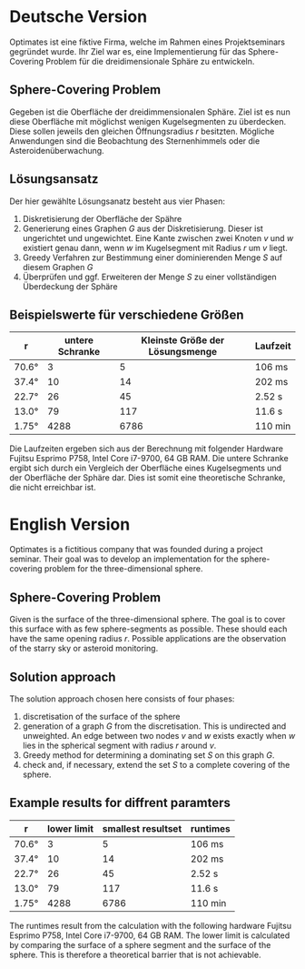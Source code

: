 # Deutsche Version
Optimates ist eine fiktive Firma, welche im Rahmen eines Projektseminars gegründet wurde. Ihr Ziel war es, eine Implementierung für das Sphere-Covering Problem für die dreidimensionale Sphäre zu entwickeln. 

## Sphere-Covering Problem
Gegeben ist die Oberfläche der dreidimmensionalen Sphäre. Ziel ist es nun diese Oberfläche mit möglichst wenigen Kugelsegmenten zu überdecken. Diese sollen jeweils den gleichen Öffnungsradius *r* besitzten. 
Mögliche Anwendungen sind die Beobachtung des Sternenhimmels oder die Asteroidenüberwachung.

## Lösungsansatz
Der hier gewählte Lösungsanatz besteht aus vier Phasen:
1. Diskretisierung der Oberfläche der Spähre
2. Generierung eines Graphen *G* aus der Diskretisierung. Dieser ist ungerichtet und ungewichtet. Eine Kante zwischen zwei Knoten *v* und *w* existiert genau dann, wenn *w* im Kugelsegment mit Radius *r* um *v* liegt.
3. Greedy Verfahren zur Bestimmung einer dominierenden Menge *S* auf diesem Graphen *G*
4. Überprüfen und ggf. Erweiteren der Menge *S* zu einer vollständigen Überdeckung der Sphäre

## Beispielswerte für verschiedene Größen
r | untere Schranke | Kleinste Größe der Lösungsmenge | Laufzeit |
---| ---| ---| ---|
70.6° | 3 | 5 | 106 ms |
37.4° | 10 | 14 | 202 ms | 
22.7° | 26 | 45 | 2.52 s | 
13.0° | 79 | 117 | 11.6 s | 
1.75° | 4288 | 6786 | 110 min |

Die Laufzeiten ergeben sich aus der Berechnung mit folgender Hardware Fujitsu Esprimo P758, Intel Core i7-9700, 64 GB RAM. Die untere Schranke ergibt sich durch ein Vergleich der Oberfläche eines Kugelsegments und der Oberfläche der Sphäre dar. Dies ist somit eine theoretische Schranke, die nicht erreichbar ist.


# English Version
Optimates is a fictitious company that was founded during a project seminar. Their goal was to develop an implementation for the sphere-covering problem for the three-dimensional sphere. 

## Sphere-Covering Problem
Given is the surface of the three-dimensional sphere. The goal is to cover this surface with as few sphere-segments as possible. These should each have the same opening radius *r*. 
Possible applications are the observation of the starry sky or asteroid monitoring.

## Solution approach
The solution approach chosen here consists of four phases:
1. discretisation of the surface of the sphere
2. generation of a graph *G* from the discretisation. This is undirected and unweighted. An edge between two nodes *v* and *w* exists exactly when *w* lies in the spherical segment with radius *r* around *v*.
3. Greedy method for determining a dominating set *S* on this graph *G*.
4. check and, if necessary, extend the set *S* to a complete covering of the sphere.

## Example results for diffrent paramters
r | lower limit | smallest resultset | runtimes |
---| ---| ---| ---|
70.6° | 3 | 5 | 106 ms |
37.4° | 10 | 14 | 202 ms | 
22.7° | 26 | 45 | 2.52 s | 
13.0° | 79 | 117 | 11.6 s | 
1.75° | 4288 | 6786 | 110 min |

The runtimes result from the calculation with the following hardware Fujitsu Esprimo P758, Intel Core i7-9700, 64 GB RAM. The lower limit is calculated by comparing the surface of a sphere segment and the surface of the sphere. This is therefore a theoretical barrier that is not achievable.
